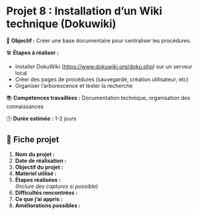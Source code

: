 # Projet 8 : Installation d’un Wiki technique (Dokuwiki)

🎯 **Objectif :** Créer une base documentaire pour centraliser les procédures.

🛠️ **Étapes à réaliser :**
- Installer DokuWiki (https://www.dokuwiki.org/doku.php) sur un serveur local
- Créer des pages de procédures (sauvegarde, création utilisateur, etc)
- Organiser l’arborescence et tester la recherche

📚 **Compétences travaillées :** Documentation technique, organisation des connaissances

🕓 **Durée estimée :** 1-2 jours

## 📝 Fiche projet

1. **Nom du projet :**
2. **Date de réalisation :**
3. **Objectif du projet :**
4. **Matériel utilisé :**
5. **Étapes réalisées :**  
   *(Inclure des captures si possible)*
6. **Difficultés rencontrées :**
7. **Ce que j’ai appris :**
8. **Améliorations possibles :**

